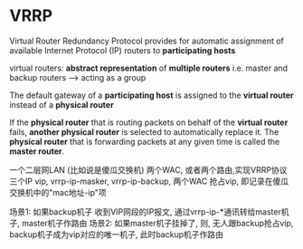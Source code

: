 # VRRP
Virtual Router Redundancy Protocol
provides for automatic assignment of available Internet Protocol (IP) routers to **participating hosts**

virtual routers: **abstract representation** of **multiple routers**
i.e. master and backup routers  --> acting as a group

The default gateway of a **participating host** is assigned to the **virtual router** instead of a **physical router**

If the **physical router** that is routing packets on behalf of the **virtual router** fails, **another physical router** is selected to automatically replace it. The **physical router** that is forwarding packets at any given time is called the **master router**.


一个二层网LAN (比如说是傻瓜交换机)
两个WAC, 或者两个路由,实现VRRP协议
三个IP  vip, vrrp-ip-masker, vrrp-ip-backup,
两个WAC  抢占vip, 即记录在傻瓜交换机中的"mac地址-ip"项

场景1:
如果backup机子 收到VIP网段的IP报文, 通过vrrp-ip-*通讯转给master机子, master机子作路由
场景2:
如果master机子挂掉了, 则, 无人跟backup抢占vip, backup机子成为vip对应的唯一机子,
此时backup机子作路由